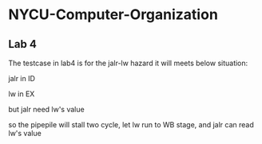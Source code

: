 # NYCU-Computer-Organization

## Lab 4
The testcase in lab4 is for the jalr-lw hazard
it will meets below situation:


jalr in ID

lw in EX


but jalr need lw's value

so the pipepile will stall two cycle, let lw run to WB stage, and jalr can read lw's value
